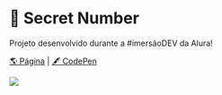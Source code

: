 # 🔮 Secret Number

Projeto desenvolvido durante a #imersãoDEV da Alura!  

[🌎 Página](https://andressadacosta.github.io/secret-number/)  |  [🖋 CodePen](https://codepen.io/andressadacosta/full/QWawRON)


<img src="https://github.com/AndressaDaCosta/secret-number/blob/main/img/Captura%20de%20Tela%202022-04-01%20a%CC%80s%2018.25.11.png?raw=true">
